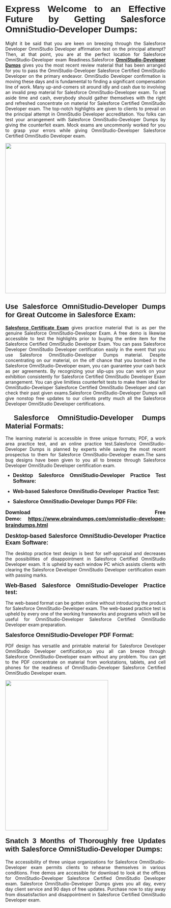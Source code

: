 <h1 dir="ltr" style="text-align: justify;"><span style="font-family:Verdana,Geneva,sans-serif;"><b>Express Welcome to an Effective Future by Getting Salesforce OmniStudio-Developer Dumps:</b></span></h1>

<p dir="ltr" style="text-align: justify;">Might it be said that you are keen on breezing through the Salesforce Developer OmniStudio Developer affirmation test on the principal attempt? Then, at that point, you are at the perfect location for Salesforce OmniStudio-Developer exam Readiness.Salesforce <a href="https://www.ebraindumps.com/omnistudio-developer-braindumps.html" target="_self"><strong>OmniStudio-Developer Dumps</strong></a> gives you the most recent review material that has been arranged for you to pass the OmniStudio-Developer Salesforce Certified OmniStudio Developer on the primary endeavor. OmniStudio Developer confirmation is moving these days and is fundamental to finding a significant compensation line of work. Many up-and-comers sit around idly and cash due to involving an invalid prep material for Salesforce OmniStudio-Developer exam. To set aside time and cash, everybody should gather themselves with the right and refreshed concentrate on material for Salesforce Certified OmniStudio Developer exam. The top-notch highlights are given to clients to prevail on the principal attempt in OmniStudio Developer accreditation. You folks can test your arrangement with Salesforce OmniStudio-Developer Dumps by giving the counterfeit exam. Mock exams are uncommonly worked for you to grasp your errors while giving OmniStudio-Developer Salesforce Certified OmniStudio Developer exam.</p>

<p dir="ltr" style="text-align: justify;"><a href="https://www.ebraindumps.com/omnistudio-developer-braindumps.html" target="_self"><img alt="" src="https://lh3.googleusercontent.com/pw/AMWts8Aj3tb-wF0OMpw147T1Bg9eAAj9fKo6ifFWMDCc6oU3qtU3KEqtRsEM2KRmm3UaDWRNIl4uKsuW21qaZWMz89XK1ad3jQX9oZiQAoJqInwJqRGpkLNoXMJEdtJjmgXii-lFlTr95P8IcS6Zx1e4FG44=w1098-h617-no?authuser=4" style="width: 100%; height: 470px;" /></a></p>

<h2 dir="ltr" style="text-align: justify;"><span style="font-size:22px;"><span style="font-family:Verdana,Geneva,sans-serif;"><strong>Use Salesforce OmniStudio-Developer Dumps for Great Outcome in Salesforce Exam:</strong></span></span></h2>

<p dir="ltr" style="text-align: justify;"><a href="https://www.ebraindumps.com/salesforce-developer-dumps.html" target="_self"><strong>Salesforce Certificate Exam</strong></a> gives practice material that is as per the genuine Salesforce OmniStudio-Developer Exam. A free demo is likewise accessible to test the highlights prior to buying the entire item for the Salesforce Certified OmniStudio Developer Exam. You can pass Salesforce Developer OmniStudio Developer certification easily in the event that you use Salesforce OmniStudio-Developer Dumps material. Despite concentrating on our material, on the off chance that you bombed in the Salesforce OmniStudio-Developer exam, you can guarantee your cash back as per agreements. By recognizing your slip-ups you can work on your exhibition consistently for Salesforce Certified OmniStudio Developer Exam arrangement. You can give limitless counterfeit tests to make them ideal for OmniStudio-Developer Salesforce Certified OmniStudio Developer and can check their past given exams.Salesforce OmniStudio-Developer Dumps will give nonstop free updates to our clients pretty much all the Salesforce Developer OmniStudio Developer certifications.</p>

<h3 dir="ltr" style="text-align: justify;"><span style="font-size:22px;"><span style="font-family:Verdana,Geneva,sans-serif;"><strong> Salesforce OmniStudio-Developer Dumps Material Formats:</strong></span></span></h3>

<p dir="ltr" style="text-align: justify;">The learning material is accessible in three unique formats; PDF, a work area practice test, and an online practice test.Salesforce OmniStudio-Developer Dumps is planned by experts while saving the most recent prospectus to them for Salesforce OmniStudio-Developer exam.The sans bug designs have been given to you all to breeze through Salesforce Developer OmniStudio Developer certification exam.</p>

<ul dir="ltr">
	<li style="text-align: justify;"><span style="font-size:16px;"><span style="font-family:Verdana,Geneva,sans-serif;"><b>Desktop Salesforce OmniStudio-Developer Practice Test Software: </b></span></span></li>
	<li style="text-align: justify;">
	<p><span style="font-size:16px;"><span style="font-family:Verdana,Geneva,sans-serif;"><b id="docs-internal-guid-44b45a43-7fff-2325-b530-fbb6de77fdb4">Web-based Salesforce OmniStudio-Developer  Practice Test:</b></span></span></p>
	</li>
	<li role="presentation" style="text-align: justify;"><span style="font-size:16px;"><span style="font-family:Verdana,Geneva,sans-serif;"><b id="docs-internal-guid-44b45a43-7fff-2325-b530-fbb6de77fdb4">Salesforce OmniStudio-Developer Dumps PDF File:</b> </span></span></li>
</ul>

<p dir="ltr" style="text-align: justify;"><span style="font-size:16px;"><strong>Download Free Demo: <a href="https://www.ebraindumps.com/omnistudio-developer-braindumps.html" target="_self">https://www.ebraindumps.com/omnistudio-developer-braindumps.html</a></strong></span></p>

<p dir="ltr" style="text-align: justify;"><span style="font-size:18px;"><span style="font-family:Verdana,Geneva,sans-serif;"><b id="docs-internal-guid-44b45a43-7fff-2325-b530-fbb6de77fdb4">Desktop-based </b><b>Salesforce OmniStudio-Developer Practice Exam Software:</b></span></span></p>

<p dir="ltr" style="text-align: justify;">The desktop practice test design is best for self-appraisal and decreases the possibilities of disappointment in Salesforce Certified OmniStudio Developer exam. It is upheld by each window PC which assists clients with clearing the Salesforce Developer OmniStudio Developer certification exam with passing marks.</p>

<p dir="ltr" style="text-align: justify;"><span style="font-size:18px;"><span style="font-family:Verdana,Geneva,sans-serif;"><b>Web-Based Salesforce OmniStudio-Developer Practice test:</b></span></span></p>

<p dir="ltr" style="text-align: justify;">The web-based format can be gotten online without introducing the product for Salesforce OmniStudio-Developer exam. The web-based practice test is upheld by every one of the working frameworks and programs which will be useful for OmniStudio-Developer Salesforce Certified OmniStudio Developer exam preparation.</p>

<p dir="ltr" style="text-align: justify;"><span style="font-size:18px;"><span style="font-family:Verdana,Geneva,sans-serif;"><b>Salesforce OmniStudio-Developer PDF Format:</b></span></span></p>

<p dir="ltr" style="text-align: justify;">PDF design has versatile and printable material for Salesforce Developer OmniStudio Developer certification,so you all can breeze through Salesforce OmniStudio-Developer exam without any problem. You can get to the PDF concentrate on material from workstations, tablets, and cell phones for the readiness of OmniStudio-Developer Salesforce Certified OmniStudio Developer exam.</p>

<p dir="ltr" style="text-align: justify;"><a href="https://www.ebraindumps.com/omnistudio-developer-braindumps.html" target="_self"><img alt="" src="https://lh3.googleusercontent.com/pw/AMWts8Cm0-aiB9xC_FPL6GMf_gRc8bGJDkUG0gzD_GNwF--xl3UqafByTFN8nh78SU7aGuHZFgFzPFfPw8DPYtpQLPn5Yzy7__RrfyR3tcnJW6pSf-MMu652cZxPK9fQfq2DRLK-vEhbQGsNVpaasFd-xlwx=w1179-h617-no?authuser=4" style="width: 80%; height: 470px;" /></a></p>

<h4 dir="ltr" style="text-align: justify;"><b><span style="font-size:22px;"><span style="font-family:Verdana,Geneva,sans-serif;">Snatch 3 Months of Thoroughly free Updates with Salesforce OmniStudio-Developer Dumps:</span></span></b></h4>

<p dir="ltr" style="text-align: justify;">The accessibility of three unique organizations for Salesforce OmniStudio-Developer exam permits clients to rehearse themselves in various conditions. Free demos are accessible for download to look at the offices for OmniStudio-Developer Salesforce Certified OmniStudio Developer exam. Salesforce OmniStudio-Developer Dumps gives you all day, every day client service and 90 days of free updates. Purchase now to stay away from dissatisfaction and disappointment in Salesforce Certified OmniStudio Developer exam.</p>

<p style="text-align: justify;"> </p>
